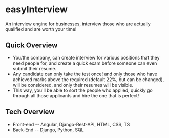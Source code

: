 # easyInterview
An interview engine for businesses, interview those who are actually qualified and are worth your time!

## Quick Overview

- You/the company, can create interview for various positions that they need people for, and create a quick exam before someone can even submit their resume.
- Any candidate can only take the test once! and only those who have achieved marks above the required (default 22%, but can be changed), will be considered, and only their resumes will be visible.
- This way, you'll be able to sort the people who applied, quickly go through all those applicants and hire the one that is perfect!

## Tech Overview

- Front-end
-- Angular, Django-Rest-API, HTML, CSS, TS
- Back-End
-- Django, Python, SQL
